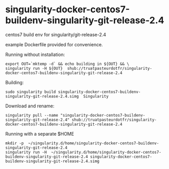 # singularity-docker-centos7-buildenv-singularity-git-release-2.4
centos7 build env for singularity/git-release-2.4

example Dockerfile provided for convenience.

Running without installation:
```
export OUT=`mktemp -d` && echo building in ${OUT} && \
singularity run -H ${OUT}  shub://truatpasteurdotfr/singularity-docker-centos7-buildenv-singularity-git-release-2.4
```
Building:
```
sudo singularity build singularity-docker-centos7-buildenv-singularity-git-release-2.4.simg  Singularity
```
Download and rename:
```
singularity pull --name "singularity-docker-centos7-buildenv-singularity-git-release-2.4" shub://truatpasteurdotfr/singularity-docker-centos7-buildenv-singularity-git-release-2.4
```
Running with a separate $HOME 
```
mkdir -p  ~/singularity.d/home/singularity-docker-centos7-buildenv-singularity-git-release-2.4
singularity run -H  ~/singularity.d/home/singularity-docker-centos7-buildenv-singularity-git-release-2.4 singularity-docker-centos7-buildenv-singularity-git-release-2.4.simg
```
